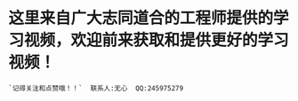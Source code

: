   这里来自广大志同道合的工程师提供的学习视频，欢迎前来获取和提供更好的学习视频！  
  ======
    `记得关注和点赞哦！！`  联系人:无心  QQ:245975279  

 
  
